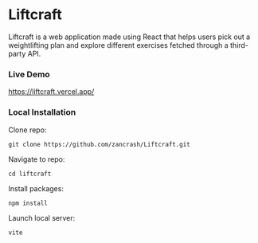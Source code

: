 # Liftcraft

Liftcraft is a web application made using React that helps users pick out a weightlifting plan and explore different exercises fetched through a third-party API.

 ### Live Demo
 https://liftcraft.vercel.app/

 ### Local Installation

Clone repo:
 ```
 git clone https://github.com/zancrash/Liftcraft.git 
 ```
Navigate to repo:
 ```
 cd liftcraft 
 ```
Install packages:
```
npm install
```
Launch local server:
```
vite
```
